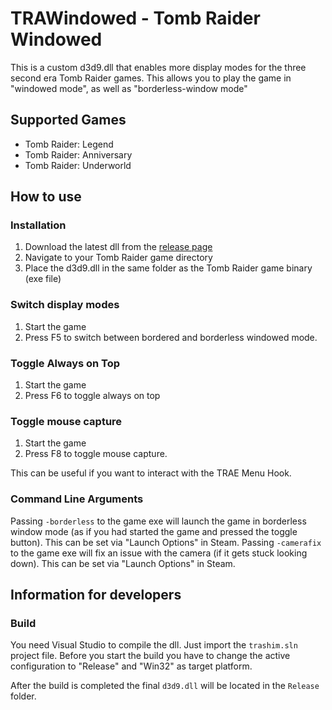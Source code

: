 # TRAWindowed - Tomb Raider Windowed
This is a custom d3d9.dll that enables more display modes for the three second era Tomb Raider games. This allows you to play the game in "windowed mode", as well as "borderless-window mode"

## Supported Games
* Tomb Raider: Legend
* Tomb Raider: Anniversary
* Tomb Raider: Underworld

## How to use
### Installation
1. Download the latest dll from the [release page](https://github.com/chreden/trawindowed/releases/)
2. Navigate to your Tomb Raider game directory
3. Place the d3d9.dll in the same folder as the Tomb Raider game binary (exe file)

### Switch display modes
1. Start the game
2. Press F5 to switch between bordered and borderless windowed mode.

### Toggle Always on Top
1. Start the game
2. Press F6 to toggle always on top

### Toggle mouse capture
1. Start the game
2. Press F8 to toggle mouse capture.

This can be useful if you want to interact with the TRAE Menu Hook.

### Command Line Arguments
Passing `-borderless` to the game exe will launch the game in borderless window mode (as if you had started the game and pressed the toggle button). This can be set via "Launch Options" in Steam.
Passing `-camerafix` to the game exe will fix an issue with the camera (if it gets stuck looking down). This can be set via "Launch Options" in Steam.

## Information for developers
### Build
You need Visual Studio to compile the dll. Just import the ```trashim.sln``` project file. Before you start the build you have to change the active configuration to "Release" and "Win32" as target platform.

After the build is completed the final ```d3d9.dll``` will be located in the ```Release``` folder.